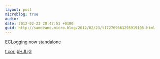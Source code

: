 ```yaml
---
layout: post
microblog: true
audio: 
date: 2012-02-23 20:47:51 +0100
guid: http://samdeane.micro.blog/2012/02/23/t172769661295919105.html
---
```

ECLogging now standalone

[t.co/IjbHJLjG](http://t.co/IjbHJLjG)
